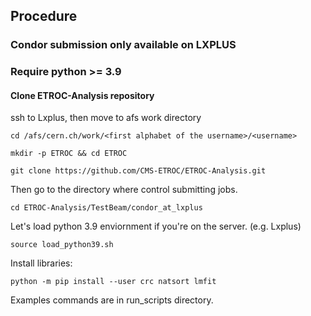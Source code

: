 ## Procedure
### Condor submission only available on LXPLUS
### Require python >= 3.9

#### Clone ETROC-Analysis repository
ssh to Lxplus, then move to afs work directory

```cd /afs/cern.ch/work/<first alphabet of the username>/<username>```

```mkdir -p ETROC && cd ETROC```

```git clone https://github.com/CMS-ETROC/ETROC-Analysis.git```

Then go to the directory where control submitting jobs.

```cd ETROC-Analysis/TestBeam/condor_at_lxplus```

Let's load python 3.9 enviornment if you're on the server. (e.g. Lxplus)

```source load_python39.sh```

Install libraries:

```python -m pip install --user crc natsort lmfit```

Examples commands are in run_scripts directory.